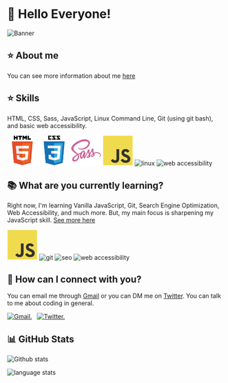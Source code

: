 # :wave: Hello Everyone!

![Banner](https://git.io/JrCSm)

## :star: About me
You can see more information about me [here](https://resume.tienlythanh.com)

## :star: Skills

HTML, CSS, Sass, JavaScript, Linux Command Line, Git (using git bash), and basic web accessibility.

<p align="left">
  <img src="https://raw.githubusercontent.com/devicons/devicon/master/icons/html5/html5-original-wordmark.svg" alt="html5" width="auto" height="70"/>
  <img src="https://raw.githubusercontent.com/devicons/devicon/master/icons/css3/css3-original-wordmark.svg" alt="css3" width="auto" height="70"/>
  <img src="https://raw.githubusercontent.com/devicons/devicon/master/icons/sass/sass-original.svg" alt="sass" width="auto" height="70"/>
  <img src="https://raw.githubusercontent.com/devicons/devicon/master/icons/javascript/javascript-original.svg" alt="javascript" width="auto" height="70"/>
  <img src="https://cdn.jsdelivr.net/gh/devicons/devicon/icons/linux/linux-original.svg" alt="linux" width="auto" height="70" />
  <img src="https://git.io/JrCQk" alt="web accessibility" width="auto" height="70"/>
</p>

## :books: What are you currently learning?

Right now, I'm learning Vanilla JavaScript, Git, Search Engine Optimization, Web Accessibility, and much more. But, my main focus is sharpening my JavaScript skill. [See more here](https://tienlythanh.com/)
<p align="left">
  <img src="https://raw.githubusercontent.com/devicons/devicon/master/icons/javascript/javascript-original.svg" alt="javascript" width="auto" height="70"/>
  <img src="https://www.vectorlogo.zone/logos/git-scm/git-scm-icon.svg" alt="git" width="auto" height="70"/>
  <img src="https://git.io/JrC5i" alt="seo" width="auto" height="70"/>
  <img src="https://git.io/JrCQk" alt="web accessibility" width="auto" height="70"/>
</p>

## :eyes: How can I connect with you?

You can email me through <a href="mailto: personal.tienly10@gmail.com">Gmail</a> or you can DM me on [Twitter](https://twitter.com/LyThanhTienCS). You can talk to me about coding in general.

<p align="left">
  <a href="mailto: personal.tienly10@gmail.com" target="_blank"><img src="https://git.io/JrCxc" alt="Gmail." width="auto" height="60px"></a> &nbsp;
  <a href="https://twitter.com/LyThanhTienCS" target="_blank"><img src="https://git.io/JrCAv" alt="Twitter." height="60px"></a> &nbsp;
</p>

## :bar_chart: GitHub Stats

![Github stats](https://github-readme-stats.vercel.app/api?username=LyThanhTien10&show_icons=true&locale=en)

![language stats](https://github-readme-stats.vercel.app/api/top-langs?username=LyThanhTien10&show_icons=true&locale=en&layout=compact)
